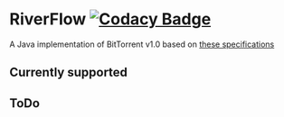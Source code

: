# RiverFlow [![Codacy Badge](https://api.codacy.com/project/badge/grade/6bd5ae79e96845d49b23b98da0667e2e)](https://www.codacy.com/app/oni-dev-box/RiverFlow)

A Java implementation of BitTorrent v1.0 based on [these specifications](http://bittorrent.org/beps/bep_0003.html)

## Currently supported

## ToDo

